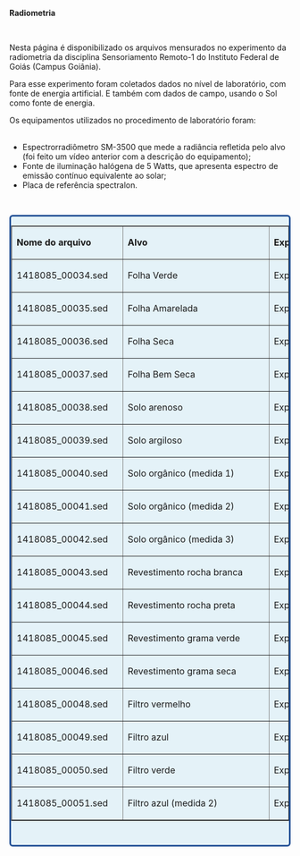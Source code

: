 <p><b>Radiometria</b></p>
<p><br></p>
<p>Nesta página é disponibilizado os arquivos mensurados no experimento da radiometria da disciplina Sensoriamento Remoto-1 do Instituto Federal de Goiás (Campus Goiânia).</p>
<p></p>
<p>Para esse experimento foram coletados dados no nível de laboratório, com fonte de energia artificial. E também com dados de campo, usando o Sol como fonte de energia.</p>

<p>Os equipamentos utilizados no procedimento de laboratório foram:
    <br><br></p>

<p></p>
<ul>
    <li>
        <!--[if !supportLists]-->
        <!--[endif]-->Espectrorradiômetro SM-3500 que mede a radiância refletida pelo alvo (foi feito um vídeo anterior com a descrição do equipamento);
    </li>
    <li>
        <!--[if !supportLists]-->
        <!--[endif]-->Fonte de iluminação halógena de 5 Watts, que apresenta espectro de emissão contínuo equivalente ao solar;</li>
    <li>
        <!--[if !supportLists]-->Placa de referência spectralon.</li>
</ul>
<p><br></p>

<div class="prom-box prom-box-default shadow1" style="background: #d9edf7ad;border-width: 3px 3px 3px 3px;border-style: solid;border-color: #245196; border-radius: 6px; line-height: 1.7; color: #101010; font-size: 16px; text-align: jusfity;">
    <table width="568" cellspacing="0" cellpadding="0" border="1">
        <tbody>
            <tr>
                <td width="182" valign="bottom" nowrap="">
                    <p><b>Nome do arquivo</b></p>
                </td>
                <td width="245" valign="bottom" nowrap="">
                    <p><b>Alvo</b></p>
                </td>
                <td width="142" valign="bottom" nowrap="">
                    <p><b>Experimento</b></p>
                </td>
            </tr>
            <tr>
                <td width="182" valign="bottom" nowrap="">
                    <p>1418085_00034.sed</p>
                </td>
                <td width="245" valign="bottom" nowrap="">
                    <p>Folha Verde</p>
                </td>
                <td width="142" valign="bottom" nowrap="">
                    <p>Experimento 1</p>
                </td>
            </tr>
            <tr>
                <td width="182" valign="bottom" nowrap="">
                    <p>1418085_00035.sed</p>
                </td>
                <td width="245" valign="bottom" nowrap="">
                    <p>Folha Amarelada</p>
                </td>
                <td width="142" valign="bottom" nowrap="">
                    <p>Experimento 1</p>
                </td>
            </tr>
            <tr>
                <td width="182" valign="bottom" nowrap="">
                    <p>1418085_00036.sed</p>
                </td>
                <td width="245" valign="bottom" nowrap="">
                    <p>Folha Seca</p>
                </td>
                <td width="142" valign="bottom" nowrap="">
                    <p>Experimento 1</p>
                </td>
            </tr>
            <tr>
                <td width="182" valign="bottom" nowrap="">
                    <p>1418085_00037.sed</p>
                </td>
                <td width="245" valign="bottom" nowrap="">
                    <p>Folha Bem Seca</p>
                </td>
                <td width="142" valign="bottom" nowrap="">
                    <p>Experimento 1</p>
                </td>
            </tr>
            <tr>
                <td width="182" valign="bottom" nowrap="">
                    <p>1418085_00038.sed</p>
                </td>
                <td width="245" valign="bottom" nowrap="">
                    <p>Solo arenoso</p>
                </td>
                <td width="142" valign="bottom" nowrap="">
                    <p>Experimento 2</p>
                </td>
            </tr>
            <tr>
                <td width="182" valign="bottom" nowrap="">
                    <p>1418085_00039.sed</p>
                </td>
                <td width="245" valign="bottom" nowrap="">
                    <p>Solo argiloso</p>
                </td>
                <td width="142" valign="bottom" nowrap="">
                    <p>Experimento 2</p>
                </td>
            </tr>
            <tr>
                <td width="182" valign="bottom" nowrap="">
                    <p>1418085_00040.sed</p>
                </td>
                <td width="245" valign="bottom" nowrap="">
                    <p>Solo orgânico (medida 1)</p>
                </td>
                <td width="142" valign="bottom" nowrap="">
                    <p>Experimento 2</p>
                </td>
            </tr>
            <tr>
                <td width="182" valign="bottom" nowrap="">
                    <p>1418085_00041.sed</p>
                </td>
                <td width="245" valign="bottom" nowrap="">
                    <p>Solo orgânico (medida 2)</p>
                </td>
                <td width="142" valign="bottom" nowrap="">
                    <p>Experimento 2</p>
                </td>
            </tr>
            <tr>
                <td width="182" valign="bottom" nowrap="">
                    <p>1418085_00042.sed</p>
                </td>
                <td width="245" valign="bottom" nowrap="">
                    <p>Solo orgânico (medida 3)</p>
                </td>
                <td width="142" valign="bottom" nowrap="">
                    <p>Experimento 2</p>
                </td>
            </tr>
            <tr>
                <td width="182" valign="bottom" nowrap="">
                    <p>1418085_00043.sed</p>
                </td>
                <td width="245" valign="bottom" nowrap="">
                    <p>Revestimento rocha branca</p>
                </td>
                <td width="142" valign="bottom" nowrap="">
                    <p>Experimento 4</p>
                </td>
            </tr>
            <tr>
                <td width="182" valign="bottom" nowrap="">
                    <p>1418085_00044.sed</p>
                </td>
                <td width="245" valign="bottom" nowrap="">
                    <p>Revestimento rocha preta</p>
                </td>
                <td width="142" valign="bottom" nowrap="">
                    <p>Experimento 4</p>
                </td>
            </tr>
            <tr>
                <td width="182" valign="bottom" nowrap="">
                    <p>1418085_00045.sed</p>
                </td>
                <td width="245" valign="bottom" nowrap="">
                    <p>Revestimento grama verde</p>
                </td>
                <td width="142" valign="bottom" nowrap="">
                    <p>Experimento 4</p>
                </td>
            </tr>
            <tr>
                <td width="182" valign="bottom" nowrap="">
                    <p>1418085_00046.sed</p>
                </td>
                <td width="245" valign="bottom" nowrap="">
                    <p>Revestimento grama seca</p>
                </td>
                <td width="142" valign="bottom" nowrap="">
                    <p>Experimento 4</p>
                </td>
            </tr>
            <tr>
                <td width="182" valign="bottom" nowrap="">
                    <p>1418085_00048.sed</p>
                </td>
                <td width="245" valign="bottom" nowrap="">
                    <p>Filtro vermelho</p>
                </td>
                <td width="142" valign="bottom" nowrap="">
                    <p>Experimento 3</p>
                </td>
            </tr>
            <tr>
                <td width="182" valign="bottom" nowrap="">
                    <p>1418085_00049.sed</p>
                </td>
                <td width="245" valign="bottom" nowrap="">
                    <p>Filtro azul</p>
                </td>
                <td width="142" valign="bottom" nowrap="">
                    <p>Experimento 3</p>
                </td>
            </tr>
            <tr>
                <td width="182" valign="bottom" nowrap="">
                    <p>1418085_00050.sed</p>
                </td>
                <td width="245" valign="bottom" nowrap="">
                    <p>Filtro verde</p>
                </td>
                <td width="142" valign="bottom" nowrap="">
                    <p>Experimento 3</p>
                </td>
            </tr>
            <tr>
                <td width="182" valign="bottom" nowrap="">
                    <p>1418085_00051.sed</p>
                </td>
                <td width="245" valign="bottom" nowrap="">
                    <p>Filtro azul (medida 2)</p>
                </td>
                <td width="142" valign="bottom" nowrap="">
                    <p>Experimento 3</p>
                </td>
            </tr>
        </tbody>
    </table><br>
</div>
